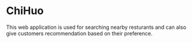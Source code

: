 # ChiHuo
This web application is used for searching nearby resturants and can also give customers  recommendation based on their preference.

